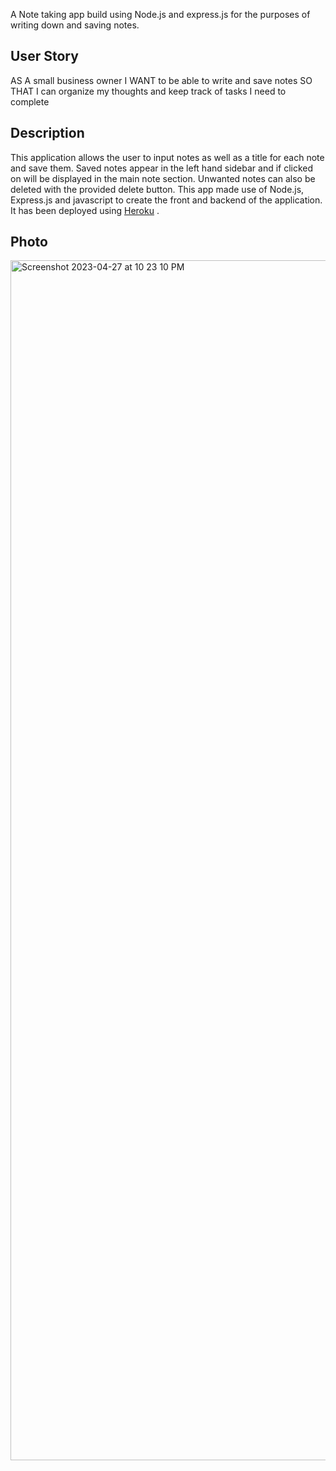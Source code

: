 
A Note taking app build using Node.js and express.js for the purposes of writing down and saving notes. 

## User Story

AS A small business owner
I WANT to be able to write and save notes
SO THAT I can organize my thoughts and keep track of tasks I need to complete

## Description

This application allows the user to input notes as well as a title for each note and save them. Saved notes appear in the left hand sidebar and if clicked on will be displayed in the main note section. Unwanted notes can also be deleted with the provided delete button. 
This app made use of Node.js, Express.js and javascript to create the front and backend of the application. It has been deployed using [Heroku](https://note-taker-basic.herokuapp.com/) .

## Photo
<img width="1920" alt="Screenshot 2023-04-27 at 10 23 10 PM" src="https://user-images.githubusercontent.com/119978168/235040696-00965205-6278-4e12-b861-612be04757ad.png">
